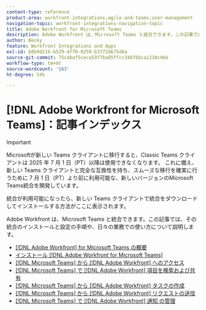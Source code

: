 ```yaml
---
content-type: reference
product-area: workfront-integrations;agile-and-teams;user-management
navigation-topic: workfront-integrations-navigation-topic
title: Adobe Workfront for Microsoft Teams
description: Adobe Workfront は、Microsoft Teams と統合できます。この記事では、その統合のインストールと設定の手順や、日々の業務での使い方について説明します。
author: Becky
feature: Workfront Integrations and Apps
exl-id: b8b9d216-b529-4ff0-9259-b37724675d6a
source-git-commit: 75c4baf5ceca53f7ba85ffcc34876bca1238c9de
workflow-type: tm+mt
source-wordcount: '163'
ht-degree: 54%

---
```


# [!DNL Adobe Workfront for Microsoft Teams]：記事インデックス

>[!IMPORTANT]
>
>Microsoftが新しい Teams クライアントに移行すると、Classic Teams クライアントは 2025 年 7 月 1 日（PT）以降は使用できなくなります。 これに備え、新しい Teams クライアントと完全な互換性を持ち、スムーズな移行を確実に行うために 7 月 1 日（PT）より前に利用可能な、新しいバージョンのMicrosoft Teams統合を開発しています。
>
>統合が利用可能になったら、新しい Teams クライアントで統合をダウンロードしてインストールする方法がここに表示されます。

Adobe Workfront は、Microsoft Teams と統合できます。この記事では、その統合のインストールと設定の手順や、日々の業務での使い方について説明します。

* [[!DNL Adobe Workfront] for Microsoft Teams の概要](../../workfront-integrations-and-apps/using-workfront-with-microsoft-teams/workfront-for-microsoft-teams.md)
* [インストール [!DNL Adobe Workfront for Microsoft Teams]](../../workfront-integrations-and-apps/using-workfront-with-microsoft-teams/install-workfront-ms-teams.md)
* [ [!DNL Microsoft Teams] から  [!DNL Adobe Workfront]  へのアクセス](../../workfront-integrations-and-apps/using-workfront-with-microsoft-teams/access-workfront-from-ms-teams.md)
* [ [!DNL Microsoft Teams] で  [!DNL Adobe Workfront]  項目を検索および共有](../../workfront-integrations-and-apps/using-workfront-with-microsoft-teams/search-for-and-share-wf-items-in-ms-teams.md)
* [ [!DNL Microsoft Teams] から  [!DNL Adobe Workfront]  タスクの作成](../../workfront-integrations-and-apps/using-workfront-with-microsoft-teams/create-workfront-tasks-from-ms-teams.md)
* [ [!DNL Microsoft Teams] から  [!DNL Adobe Workfront]  リクエストの送信](../../workfront-integrations-and-apps/using-workfront-with-microsoft-teams/submit-workfront-requests-from-ms-teams.md)
* [ [!DNL Microsoft Teams] で  [!DNL Adobe Workfront]  通知 の管理](../../workfront-integrations-and-apps/using-workfront-with-microsoft-teams/manage-wf-notifications-approval-requests-ms-teams.md)
